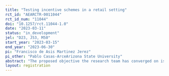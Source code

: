 ```yaml
---
title: "Testing incentive schemes in a retail setting"
rct_id: "AEARCTR-0011044"
rct_id_num: "11044"
doi: "10.1257/rct.11044-1.0"
date: "2023-03-11"
status: "in_development"
jel: "D23, J53, M50"
start_year: "2023-03-15"
end_year: "2023-06-30"
pi: "Francisco de Asis Martinez Jerez"
pi_other: "Pablo Casas-ArceArizona State University"
abstract: "The proposed objective the research team has converged on is to evaluate how much the incentive effect of a relative performance measurement system (such as a sales contest) is affected by the contestant’s knowledge of its opponent in the competition: their ability, their race, and their gender."
layout: registration
---
```


